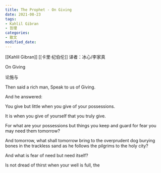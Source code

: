 ```yaml
---
title: The Prophet - On Giving
date: 2021-08-23
tags: 
- Kahlil Gibran
- 哲理
categories:
- 散文
modified_date: 
---
```


[[Kahlil Gibran]] [[卡里·纪伯伦]]
译者：冰心/李家真

On Giving

论施与

Then said a rich man, Speak to us of Giving.

And he answered:

You give but little when you give of your possessions. 

It is when you give of yourself that you truly give. 

For what are your possessions but things you keep and guard for fear you may need them tomorrow?

And tomorrow, what shall tomorrow bring to the overprudent dog burying bones in the trackless sand as he follows the pilgrims to the holy city?

And what is fear of need but need itself? 

Is not dread of thirst when your well is full, the 